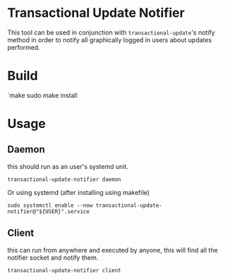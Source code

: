 # Transactional Update Notifier

This tool can be used in conjunction with `transactional-update`'s notify method in
order to notify all graphically logged in users about updates performed.

# Build

`make
sudo make install

# Usage

## Daemon

this should run as an user's systemd unit. 

`transactional-update-notifier daemon`

Or using systemd (after installing using makefile)

`sudo systemctl enable --now transactional-update-notifier@"${USER}".service`

## Client

this can run from anywhere and executed by anyone, this will find all the notifier
socket and notify them.

`transactional-update-notifier client`


